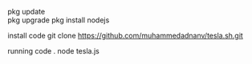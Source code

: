 pkg update  
pkg upgrade 
pkg install nodejs

install  code
git clone https://github.com/muhammedadnanv/tesla.sh.git

running code .
node tesla.js
